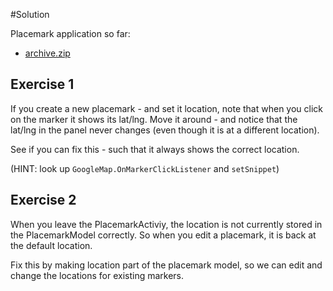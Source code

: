 #Solution

Placemark application so far:

- [archive.zip](archives/archive.zip)


## Exercise 1

If you create a new placemark - and set it location, note that when you click on the marker it shows its lat/lng. Move it around - and notice that the lat/lng in the panel never changes (even though it is at a different location).

See if you can fix this - such that it always shows the correct location.

(HINT: look up `GoogleMap.OnMarkerClickListener` and `setSnippet`)


## Exercise 2

When you leave the PlacemarkActiviy, the location is not currently stored in the PlacemarkModel correctly. So when you edit a placemark, it is back at the default location.

Fix this by making location part of the placemark model, so we can edit and change the locations for existing markers.